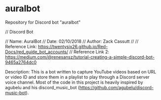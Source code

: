 # auralbot
Repository for Discord bot "auralbot"


// Discord Bot 

// Name: AuralBot
// Date: 02/10/2018
// Author: Zack Cassutt
// 
// Reference Link: https://twentysix26.github.io/Red-Docs/red_guide_bot_accounts/
// Reference Link 2: https://medium.com/@renesansz/tutorial-creating-a-simple-discord-bot-9465a2764dc0

Description:
  This is a bot written to capture YouTube videos based on URL or video ID and store them in a playlist to play through a Discord server voice channel. Most of the code in this project is heavily inspired by agubelu and his discord_music_bot (https://github.com/agubelu/discord-music-bot).

